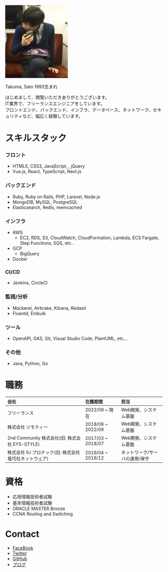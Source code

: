 <img src="./IMG_1634.JPG" width="200px">

Takuma, Sato
1993生まれ

はじめまして、閲覧いただきありがとうございます。  
IT業界で、フリーランスエンジニアをしています。  
フロントエンド、バックエンド、インフラ、データベース、ネットワーク、セキュリティなど、幅広く経験しています。


# スキルスタック

### フロント

- HTML5, CSS3, JavaScript, , jQuery
- Vue.js, React, TypeScript, Next.js

### バックエンド

- Ruby, Ruby on Rails, PHP, Laravel, Node.js
- MongoDB, MySQL, PostgreSQL
- Elasticsearch, Redis, memcached

### インフラ

- AWS
  - EC2, RDS, S3, CloudWatch, CloudFormation, Lambda, ECS Fargate, Step Functions, SQS, etc..
- GCP
  - BigQuery
- Docker

### CI/CD

- Jenkins, CircleCI

### 監視/分析

- Mackerel, Airbrake, Kibana, Redash
- Fluentd, Embulk

### ツール

- OpenAPI, GAS, Git, Visual Studio Code, PlantUML, etc...

### その他

- Java, Python, Go


# 職務

| 会社 | 在籍期間 | 担当 |
|:-------------|:------------------|:------|
| フリーランス | 2022/09 ~ 現在 | Web開発、システム基盤 |
| 株式会社 ジモティー | 2018/08 ~ 2022/09 | Web開発、システム基盤 |
| 2nd Community 株式会社(旧: 株式会社 EYS-STYLE) | 2017/03 ~ 2018/07 | Web開発、システム基盤 |
| 株式会社 IIJ プロテック(旧: 株式会社 竜巧社ネットウェア) | 2016/04 ~ 2016/12 | ネットワーク/サーバの運用/保守 |

# 資格
- 応用情報技術者試験
- 基本情報技術者試験
- ORACLE MASTER Bronze
- CCNA Routing and Switching

# Contact
- [FaceBook](https://www.facebook.com/tk0sugar/)
- [Twitter](https://twitter.com/tofu_sugar)
- [GitHub](https://github.com/tk-sugar)
- [ブログ](https://app-engineer.hatenablog.com/)
